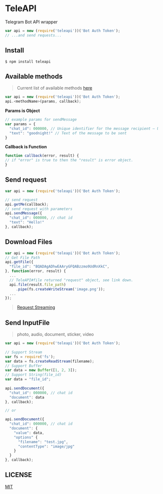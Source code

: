# TeleAPI
Telegram Bot API wrapper

```javascript
var api = new (require('teleapi'))('Bot Auth Token');
// ...and send requests...
```

## Install
```npm
$ npm install teleapi
```

## Available methods
>Current list of available methods [here](https://core.telegram.org/bots/api#available-methods "Telegram Bot API Available Methods")

```javascript
var api = new (require('teleapi'))('Bot Auth Token');
api.<methodName>(params, callback);
```

**Params is Object**
```javascript
// example params for sendMessage
var params = {
  "chat_id": 000000, // Unique identifier for the message recipient — User or GroupChat id
  "text": "goodnight!" // Text of the message to be sent
}
```
**Callback is Function**
```javascript
function callback(error, result) {
// if "error" is true to then the "result" is error object.
}
```

## Send request
```javascript
var api = new (require('teleapi'))('Bot Auth Token');

// send request
api.getMe(callback);
// send request with parameters
api.sendMessage({
  "chat_id": 000000, // chat id
  "text": "Hello!"
}, callback);
```

## Download Files
```javascript
var api = new (require('teleapi'))('Bot Auth Token');
// Get File Path
api.getFile({
  "file_id": "BQADAgADhwEAAryGFQABzzmo9UdRnXkC",
}, function(error, result) {
  ...
  // TeleAPI#file returned "request" object, see link down.
  api.file(result.file_path)
     .pipe(fs.createWriteStream('image.png'));
  ...
});
```
> [Request Streaming](https://github.com/request/request#streaming)


## Send InputFile
> photo, audio, document, sticker, video

```javascript
var api = new (require('teleapi'))('Bot Auth Token');
    
// Support Stream
var fs = require('fs');
var data = fs.createReadStream(filename);
// Support Buffer
var data = new Buffer([1, 2, 3]);
// Support String(file_id)
var data = "file_id";
    
api.sendDocument({
  "chat_id": 000000, // chat id
  "document": data
}, callback);

// or

api.sendDocument({
  "chat_id": 000000, // chat id
  "document": {
    "value": data,
    "options" {
      "filename": "test.jpg",
      "contentType": "image/jpg"
    }
  }
}, callback);

```

## LICENSE
[MIT](./LICENSE "The MIT License")